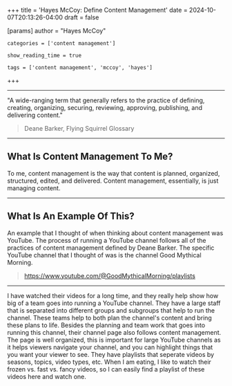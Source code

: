 +++
title = 'Hayes McCoy: Define Content Management'
date = 2024-10-07T20:13:26-04:00
draft = false


[params]
	author = "Hayes McCoy"
	
	categories = ['content management']
	
	show_reading_time = true

	tags = ['content management', 'mccoy', 'hayes']
+++

---

"A wide-ranging term that generally refers to the practice of defining, creating, 
organizing, securing, reviewing, approving, publishing, and delivering content."
>Deane Barker, Flying Squirrel Glossary

---

## What Is Content Management To Me?

To me, content management is the way that content is planned, organized, structured, edited, and delivered.
Content management, essentially, is just managing content. 

---

## What Is An Example Of This?

An example that I thought of when thinking about content management was YouTube.
The process of running a YouTube channel follows all of the practices of content 
management defined by Deane Barker. The specific YouTube channel that I thought of was
is the channel Good Mythical Morning. 
>https://www.youtube.com/@GoodMythicalMorning/playlists

--- 

I have watched their videos for a long time, and they really help show how big of
a team goes into running a YouTube channel. They have a large staff that is separated into different groups and subgroups
that help to run the channel. These teams help to both plan the channel's content and 
bring these plans to life. Besides the planning and team work that goes into running this channel, their channel page also follows content 
management. The page is well organized, this is important for large YouTube
channels as it helps viewers navigate your channel, and you can highlight things that
you want your viewer to see. They have playlists that seperate videos by seasons, topics, video types, etc. When 
I am eating, I like to watch their frozen vs. fast vs. fancy videos, so I can easily
find a playlist of these videos here and watch one. 

